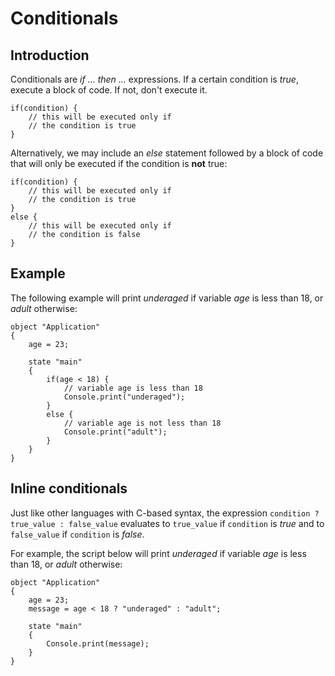 Conditionals
============

Introduction
------------

Conditionals are *if ... then ...* expressions. If a certain condition is *true*, execute a block of code. If not, don't execute it.

```
if(condition) {
    // this will be executed only if
    // the condition is true
}
```

Alternatively, we may include an *else* statement followed by a block of code that will only be executed if the condition is **not** true:

```
if(condition) {
    // this will be executed only if
    // the condition is true
}
else {
    // this will be executed only if
    // the condition is false
}
```

Example
-------

The following example will print *underaged* if variable *age* is less than 18, or *adult* otherwise:

```
object "Application"
{
    age = 23;

    state "main"
    {
        if(age < 18) {
            // variable age is less than 18
            Console.print("underaged");
        }
        else {
            // variable age is not less than 18
            Console.print("adult");
        }
    }
}
```


Inline conditionals
-------------------

Just like other languages with C-based syntax, the expression `condition ? true_value : false_value` evaluates to `true_value` if `condition` is *true* and to `false_value` if `condition` is *false*.

For example, the script below will print *underaged* if variable *age* is less than 18, or *adult* otherwise:

```
object "Application"
{
    age = 23;
    message = age < 18 ? "underaged" : "adult";

    state "main"
    {
        Console.print(message);
    }
}
```